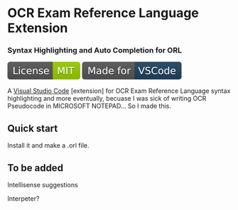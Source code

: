 # OCR Exam Reference Language Extension
### Syntax Highlighting and Auto Completion for ORL
[![MIT license](tags/license-mit.svg)](LICENSE) [![made-for-VSCode](tags/vscode.svg)](https://code.visualstudio.com/)

A [Visual Studio Code](https://code.visualstudio.com/) [extension] for OCR Exam Reference Language syntax highlighting and more eventually, becuase I was sick of writing OCR Pseudocode in MICROSOFT NOTEPAD... So I made this.

## Quick start
Install it and make a .orl file.

## To be added
Intellisense suggestions

Interpeter?
